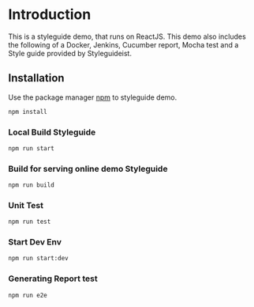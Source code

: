 # Introduction

This is a styleguide demo, that runs on ReactJS. This demo also includes the following of a Docker, Jenkins, Cucumber report, Mocha test and a Style guide provided by Styleguideist.

## Installation

Use the package manager [npm](https://nodejs.org/en/) to styleguide demo.

```bash
npm install
```
### Local Build Styleguide
```bash
npm run start
```
### Build for serving online demo Styleguide
```bash
npm run build
```
### Unit Test
```bash
npm run test
```
### Start Dev Env
```bash
npm run start:dev
```
### Generating Report test

```bash
npm run e2e
```